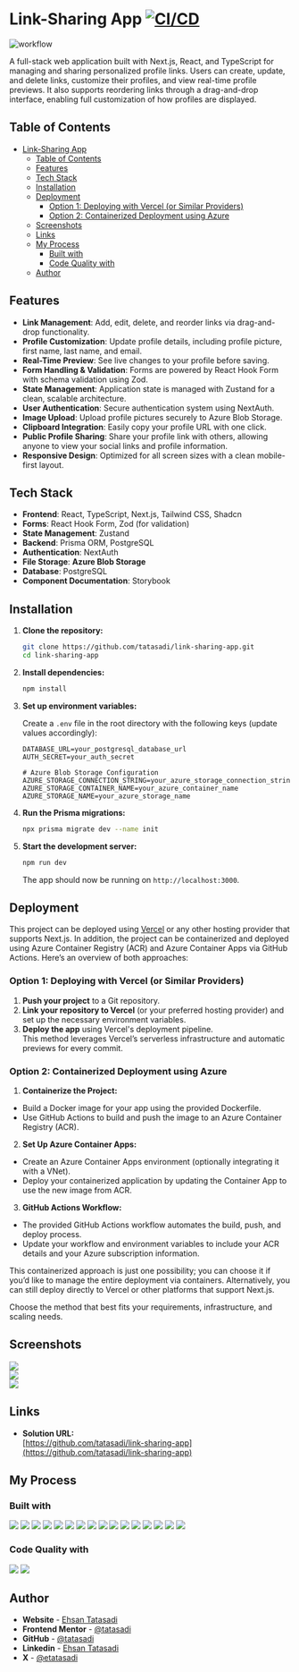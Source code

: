 # Link-Sharing App [![CI/CD](https://github.com/tatasadi/link-sharing-app/actions/workflows/ci-cd.yml/badge.svg)](https://github.com/tatasadi/link-sharing-app/actions/workflows/ci-cd.yml)

![workflow](https://github.com/tatasadi/link-sharing-app/actions/workflows/deploy-ubuntu.yml/badge.svg)

A full-stack web application built with Next.js, React, and TypeScript for managing and sharing
personalized profile links. Users can create, update, and delete links, customize their profiles,
and view real-time profile previews. It also supports reordering links through a drag-and-drop
interface, enabling full customization of how profiles are displayed.

## Table of Contents

- [Link-Sharing App ](#link-sharing-app-)
  - [Table of Contents](#table-of-contents)
  - [Features](#features)
  - [Tech Stack](#tech-stack)
  - [Installation](#installation)
  - [Deployment](#deployment)
    - [Option 1: Deploying with Vercel (or Similar Providers)](#option-1-deploying-with-vercel-or-similar-providers)
    - [Option 2: Containerized Deployment using Azure](#option-2-containerized-deployment-using-azure)
  - [Screenshots](#screenshots)
  - [Links](#links)
  - [My Process](#my-process)
    - [Built with](#built-with)
    - [Code Quality with](#code-quality-with)
  - [Author](#author)

## Features

- **Link Management**: Add, edit, delete, and reorder links via drag-and-drop functionality.
- **Profile Customization**: Update profile details, including profile picture, first name, last
  name, and email.
- **Real-Time Preview**: See live changes to your profile before saving.
- **Form Handling & Validation**: Forms are powered by React Hook Form with schema validation using
  Zod.
- **State Management**: Application state is managed with Zustand for a clean, scalable
  architecture.
- **User Authentication**: Secure authentication system using NextAuth.
- **Image Upload**: Upload profile pictures securely to Azure Blob Storage.
- **Clipboard Integration**: Easily copy your profile URL with one click.
- **Public Profile Sharing**: Share your profile link with others, allowing anyone to view your
  social links and profile information.
- **Responsive Design**: Optimized for all screen sizes with a clean mobile-first layout.

## Tech Stack

- **Frontend**: React, TypeScript, Next.js, Tailwind CSS, Shadcn
- **Forms**: React Hook Form, Zod (for validation)
- **State Management**: Zustand
- **Backend**: Prisma ORM, PostgreSQL
- **Authentication**: NextAuth
- **File Storage**: **Azure Blob Storage**
- **Database**: PostgreSQL
- **Component Documentation**: Storybook

## Installation

1. **Clone the repository:**

   ```bash
   git clone https://github.com/tatasadi/link-sharing-app.git
   cd link-sharing-app
   ```

2. **Install dependencies:**

   ```bash
   npm install
   ```

3. **Set up environment variables:**

   Create a `.env` file in the root directory with the following keys (update values accordingly):

   ```plaintext
   DATABASE_URL=your_postgresql_database_url
   AUTH_SECRET=your_auth_secret

   # Azure Blob Storage Configuration
   AZURE_STORAGE_CONNECTION_STRING=your_azure_storage_connection_string
   AZURE_STORAGE_CONTAINER_NAME=your_azure_container_name
   AZURE_STORAGE_NAME=your_azure_storage_name
   ```

4. **Run the Prisma migrations:**

   ```bash
   npx prisma migrate dev --name init
   ```

5. **Start the development server:**

   ```bash
   npm run dev
   ```

   The app should now be running on `http://localhost:3000`.

## Deployment

This project can be deployed using [Vercel](https://vercel.com/) or any other hosting provider that
supports Next.js. In addition, the project can be containerized and deployed using Azure Container
Registry (ACR) and Azure Container Apps via GitHub Actions. Here’s an overview of both approaches:

### Option 1: Deploying with Vercel (or Similar Providers)

1. **Push your project** to a Git repository.
2. **Link your repository to Vercel** (or your preferred hosting provider) and set up the necessary
   environment variables.
3. **Deploy the app** using Vercel's deployment pipeline.  
   This method leverages Vercel’s serverless infrastructure and automatic previews for every commit.

### Option 2: Containerized Deployment using Azure

1. **Containerize the Project:**

- Build a Docker image for your app using the provided Dockerfile.
- Use GitHub Actions to build and push the image to an Azure Container Registry (ACR).

2. **Set Up Azure Container Apps:**

- Create an Azure Container Apps environment (optionally integrating it with a VNet).
- Deploy your containerized application by updating the Container App to use the new image from ACR.

3. **GitHub Actions Workflow:**

- The provided GitHub Actions workflow automates the build, push, and deploy process.
- Update your workflow and environment variables to include your ACR details and your Azure
  subscription information.

This containerized approach is just one possibility; you can choose it if you’d like to manage the
entire deployment via containers. Alternatively, you can still deploy directly to Vercel or other
platforms that support Next.js.

Choose the method that best fits your requirements, infrastructure, and scaling needs.

## Screenshots

![](./preview-1.png)  
![](./preview-2.png)  
![](./preview-3.png)

## Links

- **Solution URL:**  
  [https://github.com/tatasadi/link-sharing-app](https://github.com/tatasadi/link-sharing-app)

## My Process

### Built with

![](https://img.shields.io/badge/HTML5-fff?style=for-the-badge&logo=HTML5&logoColor=fff&color=E34F26)
![](https://img.shields.io/badge/CSS3-fff?style=for-the-badge&logo=CSS3&logoColor=fff&color=29a4d9)
![](https://img.shields.io/badge/TypeScript-fff?style=for-the-badge&logo=TypeScript&logoColor=fff&color=2f74c0)
![](https://img.shields.io/badge/git-fff?style=for-the-badge&logo=git&logoColor=fff&color=e94e31)
![](https://img.shields.io/badge/React-fff?style=for-the-badge&logo=React&logoColor=000&color=5ed3f3)
![](https://img.shields.io/badge/Next.js-fff?style=for-the-badge&logo=next.js&logoColor=fff&color=000)
![](https://img.shields.io/badge/tailwindcss-fff?style=for-the-badge&logo=tailwindcss&logoColor=fff&color=15b8c5)
![](https://img.shields.io/badge/Zod-fff?style=for-the-badge&logo=zod&logoColor=fff&color=3068b7)
![](https://img.shields.io/badge/Storybook-fff?style=for-the-badge&logo=storybook&logoColor=fff&color=ff4785)
![](https://img.shields.io/badge/React_Hook_Form-fff?style=for-the-badge&logo=react-hook-form&logoColor=fff&color=ec5990)
![](https://img.shields.io/badge/Zustand-fff?style=for-the-badge&logo=zustand&logoColor=fff&color=ff7e00)
![](https://img.shields.io/badge/Next_Auth-fff?style=for-the-badge&logo=nextauth&logoColor=fff&color=007acc)
![](https://img.shields.io/badge/Azure_Blob_Storage-fff?style=for-the-badge&logo=azureblobstorage&logoColor=fff&color=0078d4)
![](https://img.shields.io/badge/Prisma-fff?style=for-the-badge&logo=prisma&logoColor=fff&color=0c344b)
![](https://img.shields.io/badge/PostgreSQL-fff?style=for-the-badge&logo=postgresql&logoColor=fff&color=336791)
![](https://img.shields.io/badge/Shadcn-fff?style=for-the-badge&logo=shadcn&logoColor=fff&color=000)

### Code Quality with

![](https://img.shields.io/badge/eslint-fff?style=for-the-badge&logo=eslint&logoColor=fff&color=4930bd)
![](https://img.shields.io/badge/prettier-fff?style=for-the-badge&logo=prettier&logoColor=000&color=f3ae42)

## Author

- **Website** - [Ehsan Tatasadi](https://ehsan.tatasadi.com)
- **Frontend Mentor** - [@tatasadi](https://www.frontendmentor.io/profile/tatasadi)
- **GitHub** - [@tatasadi](https://github.com/tatasadi)
- **Linkedin** - [Ehsan Tatasadi](https://www.linkedin.com/in/ehsan-tatasadi-2161a433)
- **X** - [@etatasadi](https://x.com/etatasadi)
